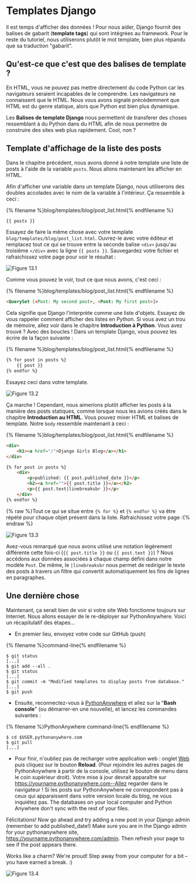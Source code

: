 # Templates Django

Il est temps d'afficher des données ! Pour nous aider, Django fournit des balises de gabarit (**template tags**) qui sont intégrées au framework. Pour le reste du tutoriel, nous utiliserons plutôt le mot template, bien plus répandu que sa traduction "gabarit".

## Qu'est-ce que c'est que des balises de template ?

En HTML, vous ne pouvez pas mettre directement du code Python car les navigateurs seraient incapables de le comprendre. Les navigateurs ne connaissent que le HTML. Nous vous avons signalé précédemment que HTML est du genre statique, alors que Python est bien plus dynamique.

Les **Balises de template Django** nous permettent de transferer des choses ressemblant à du Python dans du HTML afin de nous permettre de construire des sites web plus rapidement. Cool, non ?

## Template d'affichage de la liste des posts

Dans le chapitre précédent, nous avons donné à notre template une liste de posts à l'aide de la variable `posts`. Nous allons maintenant les afficher en HTML.

Afin d'afficher une variable dans un template Django, nous utiliserons des doubles accolades avec le nom de la variable à l'intérieur. Ça ressemble à ceci :

{% filename %}blog/templates/blog/post_list.html{% endfilename %}

```html
{{ posts }}
```

Essayez de faire la même chose avec votre template `blog/templates/blog/post_list.html`. Ouvrez-le avec votre éditeur et remplacez tout ce qui se trouve entre la seconde balise `<div>` jusqu'au troisième `</div>` avec la ligne `{{ posts }}`. Sauvegardez votre fichier et rafraichissez votre page pour voir le résultat :

![Figure 13.1](images/step1.png)

Comme vous pouvez le voir, tout ce que nous avons, c'est ceci :

{% filename %}blog/templates/blog/post_list.html{% endfilename %}

```html
<QuerySet [<Post: My second post>, <Post: My first post>]>
```

Cela signifie que Django l'interprète comme une liste d'objets. Essayez de vous rappeler comment afficher des listes en Python. Si vous avez un trou de mémoire, allez voir dans le chapitre **Introduction à Python**. Vous avez trouvé ? Avec des boucles ! Dans un template Django, vous pouvez les écrire de la façon suivante :

{% filename %}blog/templates/blog/post_list.html{% endfilename %}

```html
{% for post in posts %}
    {{ post }}
{% endfor %}
```

Essayez ceci dans votre template.

![Figure 13.2](images/step2.png)

Ça marche ! Cependant, nous aimerions plutôt afficher les posts à la manière des posts statiques, comme lorsque nous les avions créés dans le chapitre **Introduction au HTML**. Vous pouvez mixer HTML et balises de template. Notre `body` ressemble maintenant à ceci :

{% filename %}blog/templates/blog/post_list.html{% endfilename %}

```html
<div>
    <h1><a href="/">Django Girls Blog</a></h1>
</div>

{% for post in posts %}
    <div>
        <p>published: {{ post.published_date }}</p>
        <h2><a href="">{{ post.title }}</a></h2>
        <p>{{ post.text|linebreaksbr }}</p>
    </div>
{% endfor %}
```

{% raw %}Tout ce qui se situe entre `{% for %}` et `{% endfor %}` va être répété pour chaque objet présent dans la liste. Rafraichissez votre page :{% endraw %}

![Figure 13.3](images/step3.png)

Avez-vous remarqué que nous avons utilisé une notation légèrement différente cette fois-ci (`{{ post.title }}` ou `{{ post.text }}`) ? Nous accédons aux données associées à chaque champ défini dans notre modèle `Post`. De même, le `|linebreaksbr` nous permet de rediriger le texte des posts à travers un filtre qui convertit automatiquement les fins de lignes en paragraphes.

## Une dernière chose

Maintenant, ça serait bien de voir si votre site Web fonctionne toujours sur Internet. Nous allons essayer de le re-déployer sur PythonAnywhere. Voici un récapitulatif des étapes…

* En premier lieu, envoyez votre code sur GitHub (push)

{% filename %}command-line{% endfilename %}

    $ git status
    [...]
    $ git add --all .
    $ git status
    [...]
    $ git commit -m "Modified templates to display posts from database."
    [...]
    $ git push
    

* Ensuite, reconnectez-vous à [PythonAnywhere](https://www.pythonanywhere.com/consoles/) et allez sur la "**Bash console**" (ou démarrer-en une nouvelle), et lancez les commandes suivantes :

{% filename %}PythonAnywhere command-line{% endfilename %}

    $ cd $USER.pythonanywhere.com
    $ git pull
    [...]
    

* Pour finir, n'oubliez pas de recharger votre application web : onglet [Web](https://www.pythonanywhere.com/web_app_setup/) puis cliquez sur le bouton **Reload**. (Pour rejoindre les autres pages de PythonAnywhere à partir de la console, utilisez le bouton de menu dans le coin supérieur droit). Votre mise à jour devrait apparaître sur https://yourname.pythonanywhere.com--Allez regarder dans le navigateur ! Si les posts sur PythonAnywhere ne correspondent pas à ceux qui apparaissent dans votre version locale du blog, ne vous inquiétez pas. The databases on your local computer and Python Anywhere don't sync with the rest of your files.

Félicitations! Now go ahead and try adding a new post in your Django admin (remember to add published_date!) Make sure you are in the Django admin for your pythonanywhere site, https://yourname.pythonanywhere.com/admin. Then refresh your page to see if the post appears there.

Works like a charm? We're proud! Step away from your computer for a bit – you have earned a break. :)

![Figure 13.4](images/donut.png)